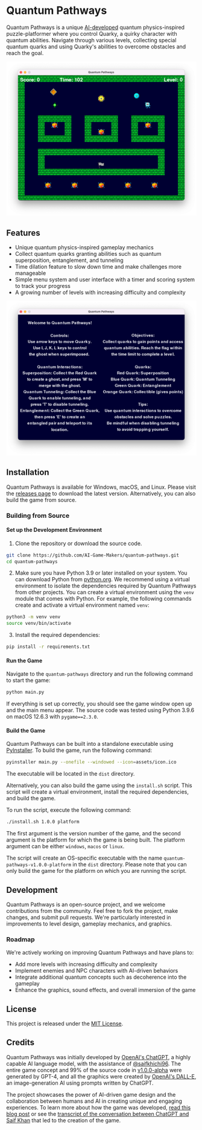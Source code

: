 # Quantum Pathways

Quantum Pathways is a unique [AI-developed](#credits) quantum physics-inspired puzzle-platformer where you control Quarky, a quirky character with quantum abilities. Navigate through various levels, collecting special quantum quarks and using Quarky's abilities to overcome obstacles and reach the goal.

![Quantum Pathways Screenshot](screenshots/screenshot-1.png)

## Features

- Unique quantum physics-inspired gameplay mechanics
- Collect quantum quarks granting abilities such as quantum superposition, entanglement, and tunneling
- Time dilation feature to slow down time and make challenges more manageable
- Simple menu system and user interface with a timer and scoring system to track your progress
- A growing number of levels with increasing difficulty and complexity

![Quantum Pathways Gameplay](screenshots/screenshot-2.png)

## Installation

Quantum Pathways is available for Windows, macOS, and Linux. Please visit the [releases page](https://github.com/AI-Game-Makers/quantum-pathways/releases) to download the latest version. Alternatively, you can also build the game from source.

### Building from Source

#### Set up the Development Environment

1. Clone the repository or download the source code.

```bash
git clone https://github.com/AI-Game-Makers/quantum-pathways.git
cd quantum-pathways
```

2. Make sure you have Python 3.9 or later installed on your system. You can download Python from [python.org](https://www.python.org/downloads/). We recommend using a virtual environment to isolate the dependencies required by Quantum Pathways from other projects. You can create a virtual environment using the `venv` module that comes with Python. For example, the following commands create and activate a virtual environment named `venv`:

```bash
python3 -m venv venv
source venv/bin/activate
```

3. Install the required dependencies:
```bash
pip install -r requirements.txt
```

#### Run the Game

Navigate to the `quantum-pathways` directory and run the following command to start the game:

```bash
python main.py
```

If everything is set up correctly, you should see the game window open up and the main menu appear. The source code was tested using Python 3.9.6 on macOS 12.6.3 with `pygame==2.3.0`.

#### Build the Game

Quantum Pathways can be built into a standalone executable using [PyInstaller](https://www.pyinstaller.org/). To build the game, run the following command:

```bash
pyinstaller main.py --onefile --windowed --icon=assets/icon.ico
```

The executable will be located in the `dist` directory.

Alternatively, you can also build the game using the `install.sh` script. This script will create a virtual environment, install the required dependencies, and build the game.

To run the script, execute the following command:

```bash
./install.sh 1.0.0 platform
```

The first argument is the version number of the game, and the second argument is the platform for which the game is being built. The platform argument can be either `windows`, `macos` or `linux`.

The script will create an OS-specific executable with the name `quantum-pathways-v1.0.0-platform` in the `dist` directory. Please note that you can only build the game for the platform on which you are running the script.

## Development

Quantum Pathways is an open-source project, and we welcome contributions from the community. Feel free to fork the project, make changes, and submit pull requests. We're particularly interested in improvements to level design, gameplay mechanics, and graphics.

### Roadmap

We're actively working on improving Quantum Pathways and have plans to:

- Add more levels with increasing difficulty and complexity
- Implement enemies and NPC characters with AI-driven behaviors
- Integrate additional quantum concepts such as decoherence into the gameplay
- Enhance the graphics, sound effects, and overall immersion of the game

## License

This project is released under the [MIT License](LICENSE).

## Credits

Quantum Pathways was initially developed by [OpenAI's ChatGPT](https://openai.com/product/gpt-4), a highly capable AI language model, with the assistance of [@saifkhichi96](https://github.com/saifkhichi96). The entire game concept and 99% of the source code in [v1.0.0-alpha](https://github.com/AI-Game-Makers/quantum-pathways/releases/tag/v1.0.0-alpha) were generated by GPT-4, and all the graphics were created by [OpenAI's DALL-E](https://openai.com/product/dall-e-2), an image-generation AI using prompts written by ChatGPT.

The project showcases the power of AI-driven game design and the collaboration between humans and AI in creating unique and engaging experiences. To learn more about how the game was developed, [read this blog post](https://saifkhichi.com/blog/quantum-pathways/) or see the [transcript of the conversation between ChatGPT and Saif Khan](conversation.md) that led to the creation of the game.
